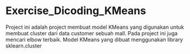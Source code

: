 # Exercise_Dicoding_KMeans
Project ini adalah project membuat model KMeans yang digunakan untuk membuat cluster dari data customer sebuah mall. Pada project ini juga mencari elbow terbaik. Model KMeans yang dibuat menggunakan library sklearn.cluster
